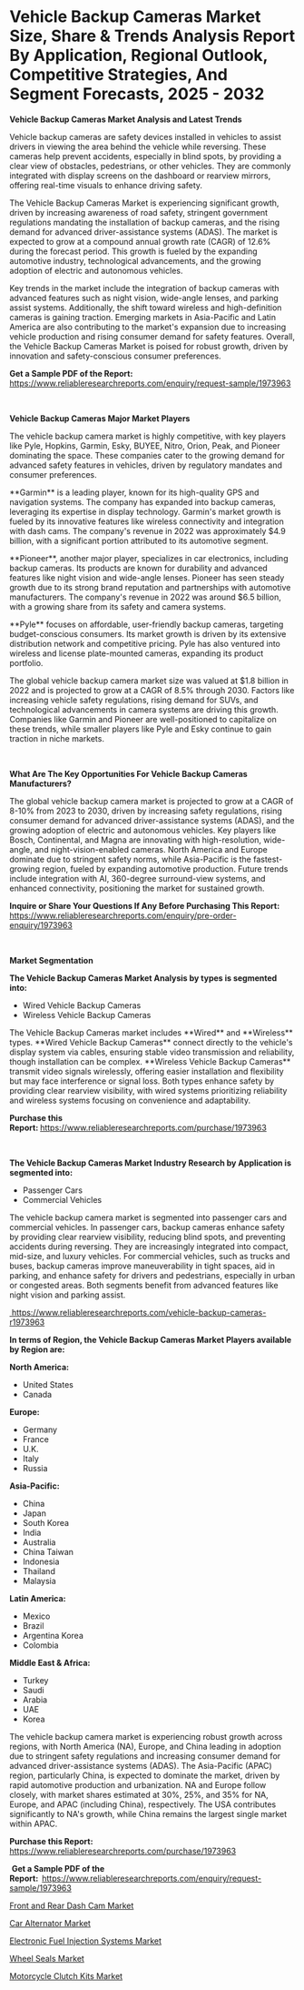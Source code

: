 <p><h1>Vehicle Backup Cameras Market Size, Share & Trends Analysis Report By Application, Regional Outlook, Competitive Strategies, And Segment Forecasts, 2025 - 2032</h1></p><p><strong>Vehicle Backup Cameras Market Analysis and Latest Trends</strong></p>
<p><p>Vehicle backup cameras are safety devices installed in vehicles to assist drivers in viewing the area behind the vehicle while reversing. These cameras help prevent accidents, especially in blind spots, by providing a clear view of obstacles, pedestrians, or other vehicles. They are commonly integrated with display screens on the dashboard or rearview mirrors, offering real-time visuals to enhance driving safety.</p><p>The Vehicle Backup Cameras Market is experiencing significant growth, driven by increasing awareness of road safety, stringent government regulations mandating the installation of backup cameras, and the rising demand for advanced driver-assistance systems (ADAS). The market is expected to grow at a compound annual growth rate (CAGR) of 12.6% during the forecast period. This growth is fueled by the expanding automotive industry, technological advancements, and the growing adoption of electric and autonomous vehicles.</p><p>Key trends in the market include the integration of backup cameras with advanced features such as night vision, wide-angle lenses, and parking assist systems. Additionally, the shift toward wireless and high-definition cameras is gaining traction. Emerging markets in Asia-Pacific and Latin America are also contributing to the market's expansion due to increasing vehicle production and rising consumer demand for safety features. Overall, the Vehicle Backup Cameras Market is poised for robust growth, driven by innovation and safety-conscious consumer preferences.</p></p>
<p><strong>Get a Sample PDF of the Report:&nbsp;</strong> <a href="https://www.reliableresearchreports.com/enquiry/request-sample/1973963?utm_campaign=7&utm_medium=2&utm_source=Github&utm_content=ia&utm_term=23012025&utm_id=vehicle-backup-cameras">https://www.reliableresearchreports.com/enquiry/request-sample/1973963</a></p>
<p>&nbsp;</p>
<p><strong>Vehicle Backup Cameras Major Market Players</strong></p>
<p><p>The vehicle backup camera market is highly competitive, with key players like Pyle, Hopkins, Garmin, Esky, BUYEE, Nitro, Orion, Peak, and Pioneer dominating the space. These companies cater to the growing demand for advanced safety features in vehicles, driven by regulatory mandates and consumer preferences.</p><p>**Garmin** is a leading player, known for its high-quality GPS and navigation systems. The company has expanded into backup cameras, leveraging its expertise in display technology. Garmin's market growth is fueled by its innovative features like wireless connectivity and integration with dash cams. The company's revenue in 2022 was approximately $4.9 billion, with a significant portion attributed to its automotive segment.</p><p>**Pioneer**, another major player, specializes in car electronics, including backup cameras. Its products are known for durability and advanced features like night vision and wide-angle lenses. Pioneer has seen steady growth due to its strong brand reputation and partnerships with automotive manufacturers. The company's revenue in 2022 was around $6.5 billion, with a growing share from its safety and camera systems.</p><p>**Pyle** focuses on affordable, user-friendly backup cameras, targeting budget-conscious consumers. Its market growth is driven by its extensive distribution network and competitive pricing. Pyle has also ventured into wireless and license plate-mounted cameras, expanding its product portfolio.</p><p>The global vehicle backup camera market size was valued at $1.8 billion in 2022 and is projected to grow at a CAGR of 8.5% through 2030. Factors like increasing vehicle safety regulations, rising demand for SUVs, and technological advancements in camera systems are driving this growth. Companies like Garmin and Pioneer are well-positioned to capitalize on these trends, while smaller players like Pyle and Esky continue to gain traction in niche markets.</p></p>
<p>&nbsp;</p>
<p><strong>What Are The Key Opportunities For Vehicle Backup Cameras Manufacturers?</strong></p>
<p><p>The global vehicle backup camera market is projected to grow at a CAGR of 8-10% from 2023 to 2030, driven by increasing safety regulations, rising consumer demand for advanced driver-assistance systems (ADAS), and the growing adoption of electric and autonomous vehicles. Key players like Bosch, Continental, and Magna are innovating with high-resolution, wide-angle, and night-vision-enabled cameras. North America and Europe dominate due to stringent safety norms, while Asia-Pacific is the fastest-growing region, fueled by expanding automotive production. Future trends include integration with AI, 360-degree surround-view systems, and enhanced connectivity, positioning the market for sustained growth.</p></p>
<p><strong>Inquire or Share Your Questions If Any Before Purchasing This Report:</strong> <a href="https://www.reliableresearchreports.com/enquiry/pre-order-enquiry/1973963?utm_campaign=7&utm_medium=2&utm_source=Github&utm_content=ia&utm_term=23012025&utm_id=vehicle-backup-cameras">https://www.reliableresearchreports.com/enquiry/pre-order-enquiry/1973963</a></p>
<p>&nbsp;</p>
<p><strong>Market Segmentation</strong></p>
<p><strong>The Vehicle Backup Cameras Market Analysis by types is segmented into:</strong></p>
<p><ul><li>Wired Vehicle Backup Cameras</li><li>Wireless Vehicle Backup Cameras</li></ul></p>
<p><p>The Vehicle Backup Cameras market includes **Wired** and **Wireless** types. **Wired Vehicle Backup Cameras** connect directly to the vehicle's display system via cables, ensuring stable video transmission and reliability, though installation can be complex. **Wireless Vehicle Backup Cameras** transmit video signals wirelessly, offering easier installation and flexibility but may face interference or signal loss. Both types enhance safety by providing clear rearview visibility, with wired systems prioritizing reliability and wireless systems focusing on convenience and adaptability.</p></p>
<p><strong>Purchase this Report:&nbsp;</strong><a href="https://www.reliableresearchreports.com/purchase/1973963?utm_campaign=7&utm_medium=2&utm_source=Github&utm_content=ia&utm_term=23012025&utm_id=vehicle-backup-cameras">https://www.reliableresearchreports.com/purchase/1973963</a></p>
<p>&nbsp;</p>
<p><strong>The Vehicle Backup Cameras Market Industry Research by Application is segmented into:</strong></p>
<p><ul><li>Passenger Cars</li><li>Commercial Vehicles</li></ul></p>
<p><p>The vehicle backup camera market is segmented into passenger cars and commercial vehicles. In passenger cars, backup cameras enhance safety by providing clear rearview visibility, reducing blind spots, and preventing accidents during reversing. They are increasingly integrated into compact, mid-size, and luxury vehicles. For commercial vehicles, such as trucks and buses, backup cameras improve maneuverability in tight spaces, aid in parking, and enhance safety for drivers and pedestrians, especially in urban or congested areas. Both segments benefit from advanced features like night vision and parking assist.</p></p>
<p><a href="https://www.reliableresearchreports.com/vehicle-backup-cameras-r1973963?utm_campaign=7&utm_medium=2&utm_source=Github&utm_content=ia&utm_term=23012025&utm_id=vehicle-backup-cameras">&nbsp;https://www.reliableresearchreports.com/vehicle-backup-cameras-r1973963</a></p>
<p><strong>In terms of Region, the Vehicle Backup Cameras Market Players available by Region are:</strong></p>
<p>
    <p> <strong> North America: </strong>
        <ul>
            <li>United States</li>
            <li>Canada</li>
        </ul>
        </p> 
    <p> <strong> Europe: </strong>
        <ul>
            <li>Germany</li>
            <li>France</li>
            <li>U.K.</li>
            <li>Italy</li>
            <li>Russia</li>
        </ul>
        </p> 
    <p> <strong> Asia-Pacific: </strong>
        <ul>
            <li>China</li>
            <li>Japan</li>
            <li>South Korea</li>
            <li>India</li>
            <li>Australia</li>
            <li>China Taiwan</li>
            <li>Indonesia</li>
            <li>Thailand</li>
            <li>Malaysia</li>
        </ul>
        </p> 
    <p> <strong> Latin America: </strong>
        <ul>
            <li>Mexico</li>
            <li>Brazil</li>
            <li>Argentina Korea</li>
            <li>Colombia</li>
        </ul>
        </p> 
    <p> <strong> Middle East & Africa: </strong>
        <ul>
            <li>Turkey</li>
            <li>Saudi</li>
            <li>Arabia</li>
            <li>UAE</li>
            <li>Korea</li>
        </ul>
    </p>
    </p>
<p><p>The vehicle backup camera market is experiencing robust growth across regions, with North America (NA), Europe, and China leading in adoption due to stringent safety regulations and increasing consumer demand for advanced driver-assistance systems (ADAS). The Asia-Pacific (APAC) region, particularly China, is expected to dominate the market, driven by rapid automotive production and urbanization. NA and Europe follow closely, with market shares estimated at 30%, 25%, and 35% for NA, Europe, and APAC (including China), respectively. The USA contributes significantly to NA's growth, while China remains the largest single market within APAC.</p></p>
<p><strong>Purchase this Report: </strong><a href="https://www.reliableresearchreports.com/purchase/1973963?utm_campaign=7&utm_medium=2&utm_source=Github&utm_content=ia&utm_term=23012025&utm_id=vehicle-backup-cameras">https://www.reliableresearchreports.com/purchase/1973963</a></p>
<p>&nbsp;<strong>Get a Sample PDF of the Report:&nbsp;&nbsp;</strong><a href="https://www.reliableresearchreports.com/enquiry/request-sample/1973963?utm_campaign=7&utm_medium=2&utm_source=Github&utm_content=ia&utm_term=23012025&utm_id=vehicle-backup-cameras">https://www.reliableresearchreports.com/enquiry/request-sample/1973963</a></p>
<p><strong></strong></p>
<p><p><a href="https://github.com/gullattedenna/Market-Research-Report-List-1/blob/main/front-and-rear-dash-cam-market.md?utm_campaign=7&utm_medium=2&utm_source=Github&utm_content=ia&utm_term=23012025&utm_id=vehicle-backup-cameras">Front and Rear Dash Cam Market</a></p><p><a href="https://github.com/ilonaenterline65/Market-Research-Report-List-1/blob/main/car-alternator-market.md?utm_campaign=7&utm_medium=2&utm_source=Github&utm_content=ia&utm_term=23012025&utm_id=vehicle-backup-cameras">Car Alternator Market</a></p><p><a href="https://github.com/chungwimbu4/Market-Research-Report-List-1/blob/main/electronic-fuel-injection-systems-market.md?utm_campaign=7&utm_medium=2&utm_source=Github&utm_content=ia&utm_term=23012025&utm_id=vehicle-backup-cameras">Electronic Fuel Injection Systems Market</a></p><p><a href="https://github.com/AshrafKhan865/Market-Research-Report-List-1/blob/main/wheel-seals-market.md?utm_campaign=7&utm_medium=2&utm_source=Github&utm_content=ia&utm_term=23012025&utm_id=vehicle-backup-cameras">Wheel Seals Market</a></p><p><a href="https://github.com/bmorecock/Market-Research-Report-List-5/blob/main/motorcycle-clutch-kits-market.md?utm_campaign=7&utm_medium=2&utm_source=Github&utm_content=ia&utm_term=23012025&utm_id=vehicle-backup-cameras">Motorcycle Clutch Kits Market</a></p></p>